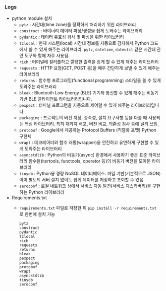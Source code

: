 ### Logs
- python module 설치
  - `pytz` : 시간대(time zone)를 정확하게 처리하기 위한 라이브러리
  - `construct` : 바이너리 데이터 파싱/생성을 쉽게 도와주는 라이브러리
  - `pydantic` : 데이터 유효성 검사 및 파싱을 위한 라이브러리
  - `tzlocal` : 현재 시스템(local) 시간대 정보를 자동으로 감지해서 Python 코드에서 쓸 수 있게 해주는 라이브러리. `pytz`, `datetime`, `dateutil` 같은 시간대 관련 도구와 함께 자주 사용됨.
  - `rich` : 터미널에 컬러풀하고 깔끔한 출력을 쉽게 할 수 있게 해주는 라이브러리
  - `requests` : HTTP 요청(GET, POST 등)을 매우 간단하게 보낼 수 있게 해주는 라이브러리
  - `returns` : 함수형 프로그래밍(functional programming) 스타일을 쓸 수 있게 도와주는 라이브러리
  - `bleak` : Bluetooth Low Energy (BLE) 기기와 통신할 수 있게 해주는 비동기 기반 BLE 클라이언트 라이브러리입니다.
  - `pexpect` : 터미널 프로그램을 자동으로 제어할 수 있게 해주는 라이브러리입니다
  - `packaging` : 프로젝트의 버전 지정, 종속성, 설치 요구사항 등을 다룰 때 사용되는 핵심 라이브러리. 특히 패키지 배포, 버전 비교, 의존성 검사 등에 널리 쓰임.
  - `protobuf` : Google에서 제공하는 Protocol Buffers (직렬화 포맷) Python 구현체
  - `wrapt` : 데코레이터와 함수 래핑(wrapper)을 안전하고 유연하게 구현할 수 있게 도와주는 라이브러리
  - `asyncstdlib` : Python의 비동기(async) 환경에서 사용하기 좋은 표준 라이브러리 함수들(itertools, functools, operator 등)의 비동기 버전을 모아둔 라이브러리
  - `tinydb` : Python용 경량 NoSQL 데이터베이스. 파일 기반(기본적으로 JSON)이며 별도의 서버 설치 없이도 쉽게 데이터를 저장하고 조회할 수 있음
  - `zeroconf` : 로컬 네트워크 상에서 서비스 자동 발견(서비스 디스커버리)을 구현하는 Python 라이브러리
- Requirements.txt
  - `requirements.txt` 파일로 저장한 뒤 `pip install -r requirements.txt` 로 한번에 설치 가능

    ```
    pytz
    construct
    pydantic
    tzlocal
    rich
    requests
    returns
    bleak
    pexpect
    packaging
    protobuf
    wrapt
    asyncstdlib
    tinydb
    zeroconf
    ```










